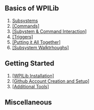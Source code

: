 
## Basics of WPILib
1. [Subsystems](Subsystems.md)
2. [[Commands]]()
3. [[Subystem & Command Interaction]]()
4. [[Triggers]]()
5. [[Putting it All Together]]()
6. [[Subsystem Walktrhoughs]]()
## Getting Started
1. [[WPILib Installation]]()
2. [[Github Account Creation and Setup]]()
3. [[Additional Tools]]()
## Miscellaneous
